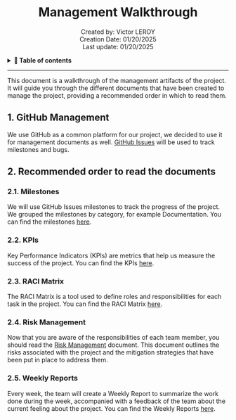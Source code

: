 <h1 align="center"> Management Walkthrough </h1>

<p align="center">
Created by: Victor LEROY <br> Creation Date: 01/20/2025 <br> Last update: 01/20/2025
</p>

<details>  
<summary>  
<b> 📖 Table of contents </b>
</summary> 

- [1. GitHub Management](#1-github-management)
- [Recommended order to read the documents](#2-recommended-order-to-read-the-documents)
  - [2.1. Milestones](#21-milestones)
  - [2.2. KPIs](#22-kpis)
  - [2.3. RACI Matrix](#23-raci-matrix)
  - [2.4. RACI Matrix](#24-risk-management)
  - [2.5. Weekly Reports](#25-weekly-reports)

</details>

---

This document is a walkthrough of the management artifacts of the project. It will guide you through the different documents that have been created to manage the project, providing a recommended order in which to read them.

## 1. GitHub Management

We use GitHub as a common platform for our project, we decided to use it for management documents as well. [GitHub Issues](https://github.com/algosup/2024-2025-project-3-quickest-path-team-8/issues) will be used to track milestones and bugs.

## 2. Recommended order to read the documents




### 2.1. Milestones

We will use GitHub Issues milestones to track the progress of the project. We grouped the milestones by category, for example Documentation. You can find the milestones [here](https://github.com/algosup/2024-2025-project-3-quickest-path-team-8/milestones).

### 2.2. KPIs

Key Performance Indicators (KPIs) are metrics that help us measure the success of the project. You can find the KPIs [here](https://docs.google.com/spreadsheets/d/1QBYoiKVUNZqS7M1ySczrvGzFi-i2YFGg94BD5h7vSKY/edit?usp=sharing).

### 2.3. RACI Matrix

The RACI Matrix is a tool used to define roles and responsibilities for each task in the project. You can find the RACI Matrix [here](https://docs.google.com/spreadsheets/d/1ks8q_6eMADyZjF8dcJEFqMipRGraHNshNAtUv45jEs0/edit?usp=sharing). 



### 2.4. Risk Management

Now that you are aware of the responsibilities of each team member, you should read the [Risk Management](https://docs.google.com/spreadsheets/d/13ppuQtH63KG5h03xVnGx2j9pGNSQNAlM/edit?usp=sharing&ouid=117083838720275060736&rtpof=true&sd=true) document. This document outlines the risks associated with the project and the mitigation strategies that have been put in place to address them.

### 2.5. Weekly Reports

Every week, the team will create a Weekly Report to summarize the work done during the week, accompanied with a feedback of the team about the current feeling about the project. You can find the Weekly Reports [here](weekly_reports).